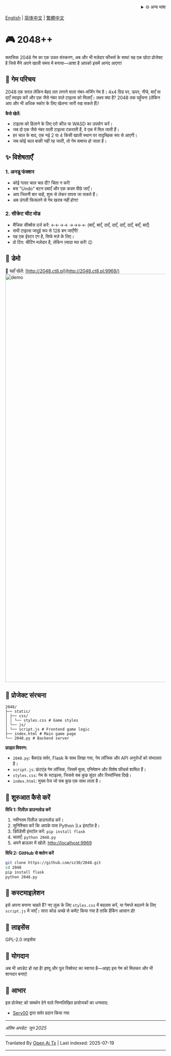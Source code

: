 <div align="right">
  <details>
    <summary >🌐 अन्य भाषा</summary>
    <div>
      <div align="center">
        <a href="https://openaitx.github.io/view.html?user=sz30&project=2048-magic&lang=ja">日本語</a>
        | <a href="https://openaitx.github.io/view.html?user=sz30&project=2048-magic&lang=ko">한국어</a>
        | <a href="https://openaitx.github.io/view.html?user=sz30&project=2048-magic&lang=hi">हिन्दी</a>
        | <a href="https://openaitx.github.io/view.html?user=sz30&project=2048-magic&lang=th">ไทย</a>
        | <a href="https://openaitx.github.io/view.html?user=sz30&project=2048-magic&lang=fr">Français</a>
        | <a href="https://openaitx.github.io/view.html?user=sz30&project=2048-magic&lang=de">Deutsch</a>
        | <a href="https://openaitx.github.io/view.html?user=sz30&project=2048-magic&lang=es">Español</a>
        | <a href="https://openaitx.github.io/view.html?user=sz30&project=2048-magic&lang=it">Itapano</a>
        | <a href="https://openaitx.github.io/view.html?user=sz30&project=2048-magic&lang=ru">Русский</a>
        | <a href="https://openaitx.github.io/view.html?user=sz30&project=2048-magic&lang=pt">Português</a>
        | <a href="https://openaitx.github.io/view.html?user=sz30&project=2048-magic&lang=nl">Nederlands</a>
        | <a href="https://openaitx.github.io/view.html?user=sz30&project=2048-magic&lang=pl">Polski</a>
        | <a href="https://openaitx.github.io/view.html?user=sz30&project=2048-magic&lang=ar">العربية</a>
        | <a href="https://openaitx.github.io/view.html?user=sz30&project=2048-magic&lang=fa">فارسی</a>
        | <a href="https://openaitx.github.io/view.html?user=sz30&project=2048-magic&lang=tr">Türkçe</a>
        | <a href="https://openaitx.github.io/view.html?user=sz30&project=2048-magic&lang=vi">Tiếng Việt</a>
        | <a href="https://openaitx.github.io/view.html?user=sz30&project=2048-magic&lang=id">Bahasa Indonesia</a>
      </div>
    </div>
  </details>
</div>


[English](https://raw.githubusercontent.com/sz30/2048-magic/main/README.md) | [简体中文](https://raw.githubusercontent.com/sz30/2048-magic/main/README.zh-CN.md) | [繁體中文](https://raw.githubusercontent.com/sz30/2048-magic/main/README.zh-TW.md)

# 🎮 2048++

क्लासिक 2048 गेम का एक उन्नत संस्करण, अब और भी मज़ेदार फीचर्स के साथ! यह एक छोटा प्रोजेक्ट है जिसे मैंने अपने खाली समय में बनाया—आशा है आपको इसमें आनंद आएगा!

## 🎯 गेम परिचय

2048 एक सरल लेकिन बेहद लत लगाने वाला नंबर-मर्जिंग गेम है। 4x4 ग्रिड पर, ऊपर, नीचे, बाएँ या दाएँ स्वाइप करें और एक जैसे नंबर वाले टाइल्स को मिलाएँ। लक्ष्य क्या है? 2048 तक पहुँचना (लेकिन आप और भी अधिक स्कोर के लिए खेलना जारी रख सकते हैं)!

**कैसे खेलें:**
- टाइल्स को हिलाने के लिए एरो कीज़ या WASD का उपयोग करें।
- जब दो एक जैसे नंबर वाली टाइल्स टकराती हैं, वे एक में मिल जाती हैं।
- हर चाल के बाद, एक नई 2 या 4 किसी खाली स्थान पर यादृच्छिक रूप से आएगी।
- जब कोई चाल बाकी नहीं रह जाती, तो गेम समाप्त हो जाता है।

## ✨ विशेषताएँ

### 1. अनडू फंक्शन
- कोई गलत चाल चल दी? चिंता न करें!
- बस "Undo" बटन दबाएँ और एक कदम पीछे जाएँ।
- आप जितनी बार चाहें, शुरू से लेकर वापस जा सकते हैं।
- अब उंगली फिसलने से गेम खराब नहीं होगा!

### 2. सीक्रेट चीट मोड
- मैजिक सीक्वेंस दर्ज करें: ←←→→ →→←← (बाएँ, बाएँ, दाएँ, दाएँ, दाएँ, दाएँ, बाएँ, बाएँ)
- सभी टाइल्स जादुई रूप से 128 बन जाएँगी!
- यह एक ईस्टर एग है, सिर्फ मज़े के लिए।
- प्रो टिप: चीटिंग मज़ेदार है, लेकिन ज़्यादा मत करें! 😉

## 🎯 डेमो

🎯 यहाँ खेलें: [http://2048.ct8.pl](http://2048.ct8.pl:9969/)
<img width="1279" alt="demo" src="https://github.com/user-attachments/assets/0df2c956-b6d9-4371-a916-f6ac3ae642be" />



## 📁 प्रोजेक्ट संरचना
```
2048/
├── static/
│ ├── css/
│ │ └── styles.css # Game styles
│ └── js/
│ └── script.js # Frontend game logic
├── index.html # Main game page
└── 2048.py # Backend server
```
**फ़ाइल विवरण:**
- `2048.py`: बैकएंड सर्वर, Flask के साथ लिखा गया, गेम लॉजिक और API अनुरोधों को संभालता है।
- `script.js`: फ्रंटएंड गेम लॉजिक, जिसमें मूव्स, एनिमेशन और विशेष फीचर्स शामिल हैं।
- `styles.css`: गेम के स्टाइल्स, जिससे सब कुछ सुंदर और रिस्पॉन्सिव दिखे।
- `index.html`: मुख्य पेज जो सब कुछ एक साथ लाता है।

## 🚀 शुरुआत कैसे करें

**विधि 1: रिलीज़ डाउनलोड करें**
1. नवीनतम रिलीज़ डाउनलोड करें।
2. सुनिश्चित करें कि आपके पास Python 3.x इंस्टॉल है।
3. डिपेंडेंसी इंस्टॉल करें: `pip install flask`
4. चलाएँ: `python 2048.py`
5. अपने ब्राउज़र में खोलें: [http://localhost:9969](http://localhost:9969)

**विधि 2: GitHub से क्लोन करें**
```bash
git clone https://github.com/sz30/2048.git
cd 2048
pip install flask
python 2048.py
```
## 🎨 कस्टमाइज़ेशन

इसे अपना बनाना चाहते हैं? नए लुक के लिए `styles.css` में बदलाव करें, या गेमप्ले बदलने के लिए `script.js` में जाएँ। सारा कोड अच्छे से कमेंट किया गया है ताकि हैकिंग आसान हो!

## 📝 लाइसेंस

GPL-2.0 लाइसेंस

## 🤝 योगदान

अब भी अपडेट हो रहा है! इश्यू और पुल रिक्वेस्ट का स्वागत है—आइए इस गेम को मिलकर और भी शानदार बनाएं!


## 🙏 आभार

इस प्रोजेक्ट को समर्थन देने वाले निम्नलिखित प्रायोजकों का धन्यवाद:
- [Serv00](https://www.serv00.com/) द्वारा सर्वर प्रदान किया गया

---
_अंतिम अपडेट: जून 2025_



---

Tranlated By [Open Ai Tx](https://github.com/OpenAiTx/OpenAiTx) | Last indexed: 2025-07-19

---